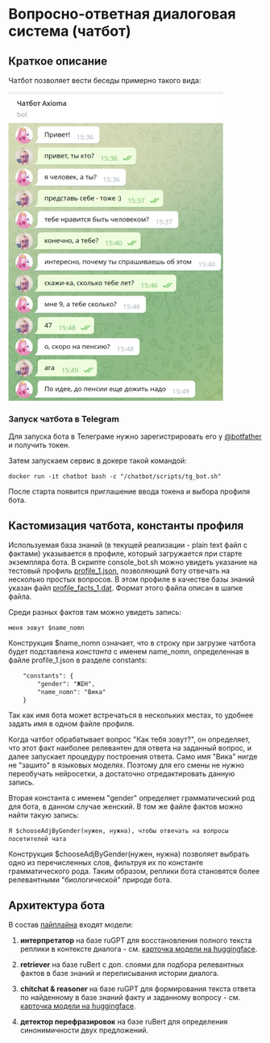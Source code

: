 # Вопросно-ответная диалоговая система (чатбот)

## Краткое описание

Чатбот позволяет вести беседы примерно такого вида:

![диалог с чатботом в телеграмме](chatbot.png)


### Запуск чатбота в Telegram

Для запуска бота в Телеграме нужно зарегистрировать его у [@botfather](https://t.me/BotFather) и получить токен.

Затем запускаем сервис в докере такой командой:

```
docker run -it chatbot bash -c "/chatbot/scripts/tg_bot.sh"
``` 

После старта появится приглашение ввода токена и выбора профиля бота.


## Кастомизация чатбота, константы профиля

Используемая база знаний (в текущей реализации - plain text файл с фактами) указывается
в профиле, который загружается при старте экземпляра бота. В скрипте console_bot.sh
можно увидеть указание на тестовый профиль [profile_1.json](https://github.com/Koziev/chatbot/blob/master/data/profile_1.json),
позволяющий боту отвечать на несколько простых вопросов. В этом профиле в качестве базы знаний
указан файл [profile_facts_1.dat](https://github.com/Koziev/chatbot/blob/master/data/profile_facts_1.dat).
Формат этого файла описан в шапке файла.

Среди разных фактов там можно увидеть запись:

```
меня зовут $name_nomn
```

Конструкция $name_nomn означает, что в строку при загрузке чатбота будет подставлена
*константа* с именем name_nomn, определенная в файле profile_1.json в разделе constants:

```
	"constants": {
		"gender": "ЖЕН",
		"name_nomn": "Вика"
	}
```

Так как имя бота может встречаться в нескольких местах, то удобнее задать имя в одном файле профиля. 

Когда чатбот обрабатывает вопрос "Как тебя зовут?", он определяет, что этот факт наиболее
релевантен для ответа на заданный вопрос, и далее запускает процедуру построения
ответа. Само имя "Вика" нигде не "зашито" в языковых моделях. Поэтому для его смены не нужно переобучать
нейросетки, а достаточно отредактировать данную запись.

Вторая константа с именем "gender" определяет грамматический род для бота, в данном случае женский. В том же файле
фактов можно найти такую запись:

```
Я $chooseAdjByGender(нужен, нужна), чтобы отвечать на вопросы посетителей чата
```

Конструкция $chooseAdjByGender(нужен, нужна) позволяет выбрать одно из перечисленных слов, фильтруя
их по константе грамматического рода. Таким образом, реплики бота становятся более релевантными
"биологической" природе бота.


## Архитектура бота

В состав [пайплайна](https://github.com/Koziev/chatbot/blob/core_v4/ruchatbot/bot/core_v4_for_debug.py) входят модели:

1) **интерпретатор** на базе ruGPT для восстановления полного текста реплики в контексте диалога - см. [карточка модели на huggingface](https://huggingface.co/inkoziev/rugpt_interpreter).

2) **retriever** на базе ruBert с доп. слоями для подбора релевантных фактов в базе знаний и переписывания истории диалога.

3) **chitchat & reasoner** на базе ruGPT для формирования текста ответа по найденному в базе знаний факту и заданному вопросу - см. [карточка модели на huggingface](https://huggingface.co/inkoziev/rugpt_chitchat).

4) **детектор перефразировок** на базе ruBert для определения синонимичности двух предложений.

